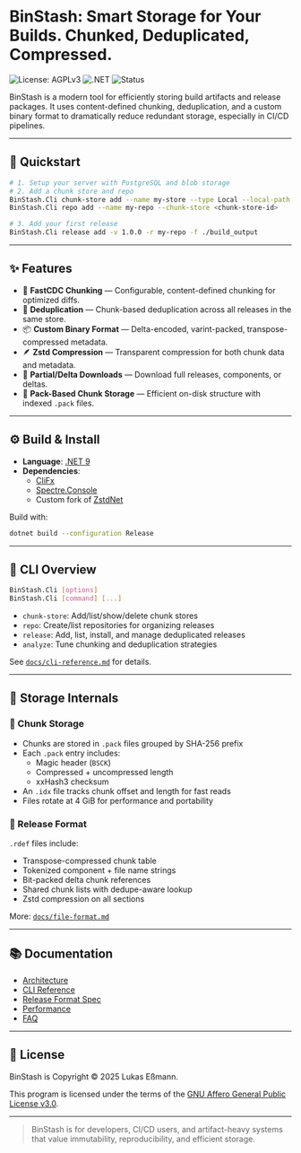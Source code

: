# BinStash: Smart Storage for Your Builds. Chunked, Deduplicated, Compressed.

![License: AGPLv3](https://img.shields.io/badge/license-AGPLv3-blue.svg)
![.NET](https://img.shields.io/badge/.NET-9.0-blueviolet)
![Status](https://img.shields.io/badge/status-alpha-orange)

BinStash is a modern tool for efficiently storing build artifacts and release packages. It uses content-defined chunking, deduplication, and a custom binary format to dramatically reduce redundant storage, especially in CI/CD pipelines.

---

## 🚀 Quickstart

```bash
# 1. Setup your server with PostgreSQL and blob storage
# 2. Add a chunk store and repo
BinStash.Cli chunk-store add --name my-store --type Local --local-path /mnt/data
BinStash.Cli repo add --name my-repo --chunk-store <chunk-store-id>

# 3. Add your first release
BinStash.Cli release add -v 1.0.0 -r my-repo -f ./build_output
```

---

## ✨ Features

- 🧩 **FastCDC Chunking** — Configurable, content-defined chunking for optimized diffs.
- 💾 **Deduplication** — Chunk-based deduplication across all releases in the same store.
- 📦 **Custom Binary Format** — Delta-encoded, varint-packed, transpose-compressed metadata.
- 🪶 **Zstd Compression** — Transparent compression for both chunk data and metadata.
- 🔁 **Partial/Delta Downloads** — Download full releases, components, or deltas.
- 🧠 **Pack-Based Chunk Storage** — Efficient on-disk structure with indexed `.pack` files.

---

## ⚙️ Build & Install

- **Language**: [.NET 9](https://dotnet.microsoft.com/)
- **Dependencies**:
    - [CliFx](https://github.com/Tyrrrz/CliFx)
    - [Spectre.Console](https://spectreconsole.net/)
    - Custom fork of [ZstdNet](https://github.com/TheBinaryLoop/ZstdNet)

Build with:

```bash
dotnet build --configuration Release
```

---

## 🧪 CLI Overview

```bash
BinStash.Cli [options]
BinStash.Cli [command] [...]
```

- `chunk-store`: Add/list/show/delete chunk stores
- `repo`: Create/list repositories for organizing releases
- `release`: Add, list, install, and manage deduplicated releases
- `analyze`: Tune chunking and deduplication strategies

See [`docs/cli-reference.md`](docs/cli-reference.md) for details.

---

## 🧱 Storage Internals

### 📂 Chunk Storage

- Chunks are stored in `.pack` files grouped by SHA-256 prefix
- Each `.pack` entry includes:
    - Magic header (`BSCK`)
    - Compressed + uncompressed length
    - xxHash3 checksum
- An `.idx` file tracks chunk offset and length for fast reads
- Files rotate at 4 GiB for performance and portability

### 🧬 Release Format

`.rdef` files include:
- Transpose-compressed chunk table
- Tokenized component + file name strings
- Bit-packed delta chunk references
- Shared chunk lists with dedupe-aware lookup
- Zstd compression on all sections

More: [`docs/file-format.md`](docs/file-format.md)

---

## 📚 Documentation

- [Architecture](docs/architecture.md)
- [CLI Reference](docs/cli-reference.md)
- [Release Format Spec](docs/file-format.md)
- [Performance](docs/performance.md)
- [FAQ](docs/faq.md)

---

## 📜 License

BinStash is Copyright © 2025 Lukas Eßmann.

This program is licensed under the terms of the [GNU Affero General Public License v3.0](https://www.gnu.org/licenses/agpl-3.0.html).

---

> BinStash is for developers, CI/CD users, and artifact-heavy systems that value immutability, reproducibility, and efficient storage.
